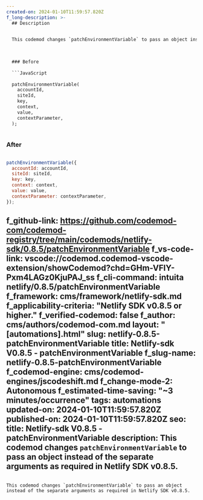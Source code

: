 ```yaml
---
created-on: 2024-01-10T11:59:57.820Z
f_long-description: >-
  ## Description
  

  This codemod changes `patchEnvironmentVariable` to pass an object instead of the separate arguments as required in Netlify SDK v0.8.5.
  

  
  ### Before
  
  ```JavaScript
  
  patchEnvironmentVariable(
  	accountId,
  	siteId,
  	key,
  	context,
  	value,
  	contextParameter,
  );
  
  ```
  
  ### After
  
  ```JavaScript
  
  patchEnvironmentVariable({
  	accountId: accountId,
  	siteId: siteId,
  	key: key,
  	context: context,
  	value: value,
  	contextParameter: contextParameter,
  });
  
  ```
f_github-link: https://github.com/codemod-com/codemod-registry/tree/main/codemods/netlify-sdk/0.8.5/patchEnvironmentVariable
f_vs-code-link: vscode://codemod.codemod-vscode-extension/showCodemod?chd=GHm-VFIY-Pxm4LAGz0KjuPAJ_ss
f_cli-command: intuita netlify/0.8.5/patchEnvironmentVariable
f_framework: cms/framework/netlify-sdk.md
f_applicability-criteria: "Netlify SDK v0.8.5 or higher."
f_verified-codemod: false
f_author: cms/authors/codemod-com.md
layout: "[automations].html"
slug: netlify-0.8.5-patchEnvironmentVariable
title: Netlify-sdk V0.8.5 - patchEnvironmentVariable
f_slug-name: netlify-0.8.5-patchEnvironmentVariable
f_codemod-engine: cms/codemod-engines/jscodeshift.md
f_change-mode-2: Autonomous
f_estimated-time-saving: "~3 minutes/occurrence"
tags: automations
updated-on: 2024-01-10T11:59:57.820Z
published-on: 2024-01-10T11:59:57.820Z
seo:
  title: Netlify-sdk V0.8.5 - patchEnvironmentVariable
  description: This codemod changes `patchEnvironmentVariable` to pass an object instead of the separate arguments as required in Netlify SDK v0.8.5.
---
```

This codemod changes `patchEnvironmentVariable` to pass an object instead of the separate arguments as required in Netlify SDK v0.8.5.